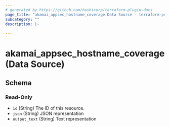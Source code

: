 ```yaml
---
# generated by https://github.com/hashicorp/terraform-plugin-docs
page_title: "akamai_appsec_hostname_coverage Data Source - terraform-provider-akamai"
subcategory: ""
description: |-
  
---
```


# akamai_appsec_hostname_coverage (Data Source)





<!-- schema generated by tfplugindocs -->
## Schema

### Read-Only

- `id` (String) The ID of this resource.
- `json` (String) JSON representation
- `output_text` (String) Text representation
